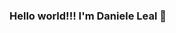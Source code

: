 ### Hello world!!! I'm Daniele Leal 👋

<!--
**danielelealll/danielelealll** is a ✨ _special_ ✨ repository because its `README.md` (this file) appears on your GitHub profile.

## A new crew member entering the knowledge of languages and information technologies!! ✨⚡


- 🔭 I’m currently working on ...
- 🌱 I’m currently learning ...
- 👯 I’m looking to collaborate on ...
- 🤔 I’m looking for help with ...
- 💬 Ask me about ...
- 📫 How to reach me: ...
- 😄 Pronouns: ...
- ⚡ Fun fact: ...
-->
